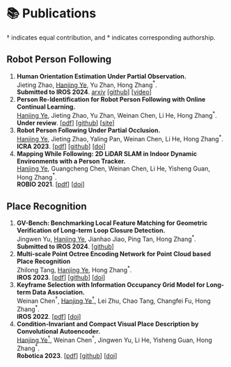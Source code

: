 # 📚 Publications
$\dagger$ indicates equal contribution, and $*$ indicates corresponding authorship.


## Robot Person Following
1. **Human Orientation Estimation Under Partial Observation.** <br />Jieting Zhao, <u>Hanjing Ye</u>, Yu Zhan, Hong Zhang$^*$. <br />**Submitted to IROS 2024**. [arxiv](https://arxiv.org/abs/2404.14139) [[github](https://github.com/zhaojieting/Part_HOE)] [[video](https://www.youtube.com/watch?v=ABYZ28tpPV0&ab_channel=JietingZhao)]
2. **Person Re-Identification for Robot Person Following with Online Continual Learning.** <br /><u>Hanjing Ye</u>, Jieting Zhao, Yu Zhan, Weinan Chen, Li He, Hong Zhang$^*$. <br />**Under review**. [[pdf](http://MedlarTea.github.io/files/ocl_rpf.pdf)] [[github](https://github.com/MedlarTea/OCL-RPF)] [[site](https://sites.google.com/view/oclrpf)]
3. **Robot Person Following Under Partial Occlusion.** <br /><u>Hanjing Ye</u>, Jieting Zhao, Yaling Pan, Weinan Chen, Li He, Hong Zhang$^*$. <br />**ICRA 2023**. [[pdf](http://MedlarTea.github.io/files/mono_rpf_track.pdf)] [[github](https://github.com/MedlarTea/Mono-RPF)] [[doi](https://doi.org/10.1109/ICRA48891.2023.10160738)]
4. **Mapping While Following: 2D LiDAR SLAM in Indoor Dynamic Environments with a Person Tracker.** <br /><u>Hanjing Ye</u>, Guangcheng Chen, Weinan Chen, Li He, Yisheng Guan, Hong Zhang$^*$. <br />**ROBIO 2021**. [[pdf](http://MedlarTea.github.io/files/mwf.pdf)] [[doi](https://doi.org/10.1109/ROBIO54168.2021.9739394)]

## Place Recognition
1. **GV-Bench: Benchmarking Local Feature Matching for Geometric Verification of Long-term Loop Closure Detection.** <br />Jingwen Yu, <u>Hanjing Ye</u>, Jianhao Jiao, Ping Tan, Hong Zhang$^*$. <br />**Submitted to IROS 2024**. [[github](https://github.com/jarvisyjw/GV-Bench)]
2. **Multi-scale Point Octree Encoding Network for Point Cloud based Place Recognition** <br />Zhilong Tang, <u>Hanjing Ye</u>, Hong Zhang$^*$. <br />**IROS 2023**. [[pdf](http://MedlarTea.github.io/files/multi_scale_pcpr.pdf)] [[github](https://github.com/Zhilong-Tang/MPOE-Net)] [[doi](https://ieeexplore.ieee.org/document/10341943)]
3. **Keyframe Selection with Information Occupancy Grid Model for Long-term Data Association.** <br />Weinan Chen$^\dagger$, <u>Hanjing Ye$^\dagger$</u>, Lei Zhu, Chao Tang, Changfei Fu, Hong Zhang$^*$. <br />**IROS 2022**. [[pdf](http://MedlarTea.github.io/files/info_keyframe.pdf)] [[doi](https://doi.org/10.1109/IROS47612.2022.9981050)]
4. **Condition-Invariant and Compact Visual Place Description by Convolutional Autoencoder.** <br /><u>Hanjing Ye$^\dagger$</u>, Weinan Chen$^\dagger$, Jingwen Yu, Li He, Yisheng Guan, Hong Zhang$^*$. <br />**Robotica 2023**. [[pdf](http://MedlarTea.github.io/files/cae_vpr.pdf)] [[github](https://github.com/MedlarTea/CAE-VPR)] [[doi](https://doi.org/10.1017/S0263574723000085)]